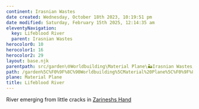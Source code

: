```yaml
---
continent: Irasnian Wastes
date created: Wednesday, October 18th 2023, 10:19:51 pm
date modified: Saturday, February 15th 2025, 12:14:35 am
eleventyNavigation:
  key: Lifeblood River
  parent: Irasnian Wastes
herocolor0: 10
herocolor1: 16
herocolor2: 29
layout: base.njk
parentpath: src/garden\🌐Worldbuilding\Material Plane\🏜️Irasnian Wastes/Irasnian Wastes.md
path: /garden%5C%F0%9F%8C%90Worldbuilding%5CMaterial%20Plane%5C%F0%9F%8F%9C%EF%B8%8FIrasnian%20Wastes/Lifeblood%20River/
plane: Material Plane
title: Lifeblood River
---
```


River emerging from little cracks in [Zarineshs Hand](/garden/%F0%9F%8C%90Worldbuilding/Material%20Plane/%F0%9F%8F%9C%EF%B8%8FIrasnian%20Wastes/Regions/Zarineshs%20Hand)